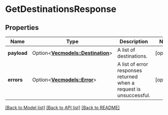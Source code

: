 # GetDestinationsResponse

## Properties

Name | Type | Description | Notes
------------ | ------------- | ------------- | -------------
**payload** | Option<[**Vec<models::Destination>**](Destination.md)> | A list of destinations. | [optional]
**errors** | Option<[**Vec<models::Error>**](Error.md)> | A list of error responses returned when a request is unsuccessful. | [optional]

[[Back to Model list]](../README.md#documentation-for-models) [[Back to API list]](../README.md#documentation-for-api-endpoints) [[Back to README]](../README.md)


